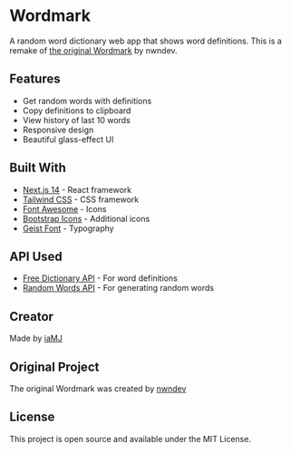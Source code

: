 # Wordmark

A random word dictionary web app that shows word definitions. This is a remake of [the original Wordmark](https://nwndev.github.io/wordmark) by nwndev.

## Features
- Get random words with definitions
- Copy definitions to clipboard 
- View history of last 10 words
- Responsive design
- Beautiful glass-effect UI

## Built With
- [Next.js 14](https://nextjs.org/) - React framework
- [Tailwind CSS](https://tailwindcss.com/) - CSS framework
- [Font Awesome](https://fontawesome.com/) - Icons
- [Bootstrap Icons](https://icons.getbootstrap.com/) - Additional icons
- [Geist Font](https://vercel.com/font) - Typography

## API Used
- [Free Dictionary API](https://dictionaryapi.dev/) - For word definitions
- [Random Words API](https://random-word-api.herokuapp.com/) - For generating random words

## Creator
Made by [iaMJ](https://github.com/idMJA)

## Original Project
The original Wordmark was created by [nwndev](https://github.com/nwndev/wordmark)

## License
This project is open source and available under the MIT License.
